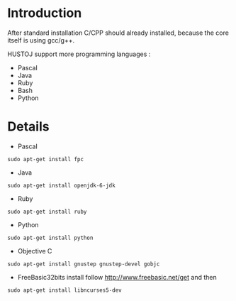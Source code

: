 # Introduction #

After standard installation C/CPP should already installed, because the core itself is using gcc/g++.

HUSTOJ support more programming languages :
  * Pascal
  * Java
  * Ruby
  * Bash
  * Python

# Details #

  * Pascal
```
sudo apt-get install fpc
```
  * Java
```
sudo apt-get install openjdk-6-jdk
```
  * Ruby
```
sudo apt-get install ruby
```
  * Python
```
sudo apt-get install python
```
  * Objective C
```
sudo apt-get install gnustep gnustep-devel gobjc
```
  * FreeBasic32bits
install follow
http://www.freebasic.net/get
and then
```
sudo apt-get install libncurses5-dev
```